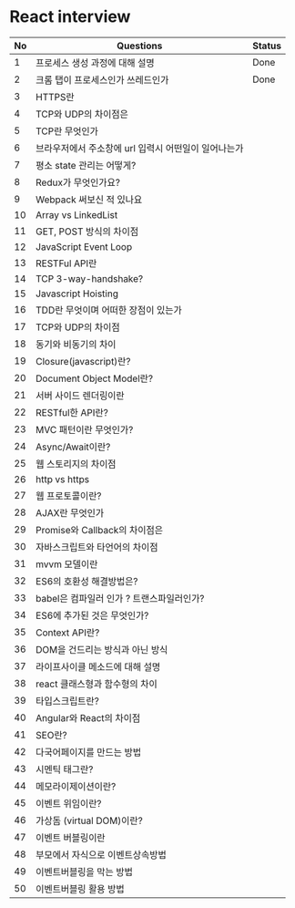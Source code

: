 # React interview

| No  | Questions                                            | Status |
| --- | ---------------------------------------------------- | ------ |
| 1   | 프로세스 생성 과정에 대해 설명                       | Done   |
| 2   | 크롬 탭이 프로세스인가 쓰레드인가                    | Done   |
| 3   | HTTPS란                                              |        |
| 4   | TCP와 UDP의 차이점은                                 |        |
| 5   | TCP란 무엇인가                                       |        |
| 6   | 브라우저에서 주소창에 url 입력시 어떤일이 일어나는가 |        |
| 7   | 평소 state 관리는 어떻게?                            |        |
| 8   | Redux가 무엇인가요?                                  |        |
| 9   | Webpack 써보신 적 있나요                             |        |
| 10  | Array vs LinkedList                                  |        |
| 11  | GET, POST 방식의 차이점                              |        |
| 12  | JavaScript Event Loop                                |        |
| 13  | RESTFul API란                                        |        |
| 14  | TCP 3-way-handshake?                                 |        |
| 15  | Javascript Hoisting                                  |        |
| 16  | TDD란 무엇이며 어떠한 장점이 있는가                  |        |
| 17  | TCP와 UDP의 차이점                                   |        |
| 18  | 동기와 비동기의 차이                                 |        |
| 19  | Closure(javascript)란?                               |        |
| 20  | Document Object Model란?                             |        |
| 21  | 서버 사이드 렌더링이란                               |        |
| 22  | RESTful한 API란?                                     |        |
| 23  | MVC 패턴이란 무엇인가?                               |        |
| 24  | Async/Await이란?                                     |        |
| 25  | 웹 스토리지의 차이점                                 |        |
| 26  | http vs https                                        |        |
| 27  | 웹 프로토콜이란?                                     |        |
| 28  | AJAX란 무엇인가                                      |        |
| 29  | Promise와 Callback의 차이점은                        |        |
| 30  | 자바스크립트와 타언어의 차이점                       |        |
| 31  | mvvm 모델이란                                        |        |
| 32  | ES6의 호환성 해결방법은?                             |        |
| 33  | babel은 컴파일러 인가 ? 트랜스파일러인가?            |        |
| 34  | ES6에 추가된 것은 무엇인가?                          |        |
| 35  | Context API란?                                       |        |
| 36  | DOM을 건드리는 방식과 아닌 방식                      |        |
| 37  | 라이프사이클 메소드에 대해 설명                      |        |
| 38  | react 클래스형과 함수형의 차이                       |        |
| 39  | 타입스크립트란?                                      |        |
| 40  | Angular와 React의 차이점                             |        |
| 41  | SEO란?                                               |        |
| 42  | 다국어페이지를 만드는 방법                           |        |
| 43  | 시멘틱 태그란?                                       |        |
| 44  | 메모라이제이션이란?                                  |        |
| 45  | 이벤트 위임이란?                                     |        |
| 46  | 가상돔 (virtual DOM)이란?                            |        |
| 47  | 이벤트 버블링이란                                    |        |
| 48  | 부모에서 자식으로 이벤트상속방법                     |        |
| 49  | 이벤트버블링을 막는 방법                             |        |
| 50  | 이벤트버블링 활용 방법                               |        |
